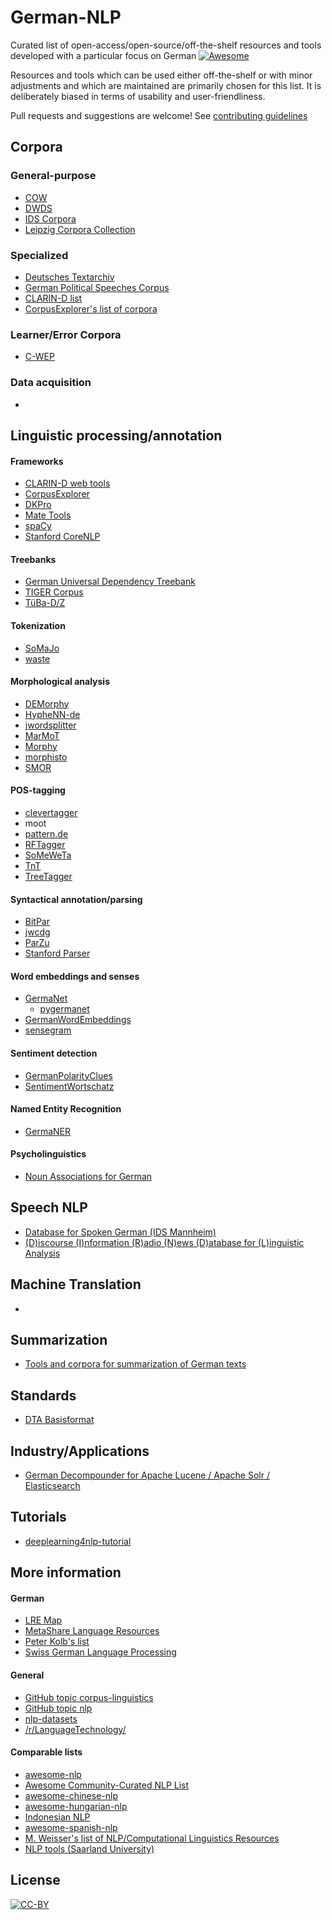 # German-NLP

Curated list of open-access/open-source/off-the-shelf resources and tools developed with a particular focus on German [![Awesome](https://awesome.re/badge.svg)](https://awesome.re)

Resources and tools which can be used either off-the-shelf or with minor adjustments and which are maintained are primarily chosen for this list. It is deliberately biased in terms of usability and user-friendliness.

Pull requests and suggestions are welcome! See [contributing guidelines](contributing.md)

## Corpora

### General-purpose

* [COW](http://corporafromtheweb.org/category/corpora/german/)
* [DWDS](https://dwds.de)
* [IDS Corpora](http://www1.ids-mannheim.de/kl/projekte/korpora)
* [Leipzig Corpora Collection](http://wortschatz.uni-leipzig.de/en/download/)


### Specialized

* [Deutsches Textarchiv](https://deutschestextarchiv.de/)
* [German Political Speeches Corpus](http://purl.org/corpus/german-speeches)
* [CLARIN-D list](https://www.clarin-d.net/en/corpora)
* [CorpusExplorer's list of corpora](https://notes.jan-oliver-ruediger.de/korpora/)


### Learner/Error Corpora

* [C-WEP](http://lingured.info/linguistic-resources/cwep/)


### Data acquisition

* []()


## Linguistic processing/annotation

#### Frameworks

* [CLARIN-D web tools](https://www.clarin-d.net/en/analysing)
* [CorpusExplorer](http://notes.jan-oliver-ruediger.de/software/corpusexplorer-overview/)
* [DKPro](https://dkpro.github.io)
* [Mate Tools](http://www.ims.uni-stuttgart.de/forschung/ressourcen/werkzeuge/matetools.en.html)
* [spaCy](https://github.com/explosion/spaCy)
* [Stanford CoreNLP](https://github.com/stanfordnlp/CoreNLP)


#### Treebanks

* [German Universal Dependency Treebank](https://github.com/UniversalDependencies/UD_German-GSD/tree/master)
* [TIGER Corpus](http://www.ims.uni-stuttgart.de/forschung/ressourcen/korpora/tiger.en.html)
* [TüBa-D/Z](http://www.sfs.uni-tuebingen.de/en/ascl/resources/corpora/tueba-dz.html)


#### Tokenization

* [SoMaJo](https://github.com/tsproisl/SoMaJo)
* [waste](http://kaskade.dwds.de/waste/)


#### Morphological analysis

* [DEMorphy](https://github.com/DuyguA/DEMorphy)
* [HypheNN-de](https://github.com/msiemens/HypheNN-de)
* [jwordsplitter](https://github.com/danielnaber/jwordsplitter)
* [MarMoT](http://cistern.cis.lmu.de/marmot/)
* [Morphy](http://morphy.wolfganglezius.de/)
* [morphisto](https://code.google.com/archive/p/morphisto/)
* [SMOR](http://www.cis.uni-muenchen.de/~schmid/tools/SMOR/)


#### POS-tagging

* [clevertagger](https://github.com/rsennrich/clevertagger)
* moot
* [pattern.de](https://www.clips.uantwerpen.be/pages/pattern-de)
* [RFTagger](http://www.cis.uni-muenchen.de/~schmid/tools/RFTagger/)
* [SoMeWeTa](https://github.com/tsproisl/SoMeWeTa)
* [TnT](http://www.coli.uni-saarland.de/~thorsten/tnt/)
* [TreeTagger](http://www.cis.uni-muenchen.de/~schmid/tools/TreeTagger/)


#### Syntactical annotation/parsing

* [BitPar](http://www.cis.uni-muenchen.de/~schmid/tools/BitPar/)
* [jwcdg](https://gitlab.com/nats/jwcdg)
* [ParZu](https://github.com/rsennrich/parzu)
* [Stanford Parser](https://nlp.stanford.edu/software/lex-parser.shtml)


#### Word embeddings and senses

* [GermaNet](http://www.sfs.uni-tuebingen.de/GermaNet/)
   * [pygermanet](https://github.com/wroberts/pygermanet)
* [GermanWordEmbeddings](https://github.com/devmount/GermanWordEmbeddings)
* [sensegram](https://github.com/tudarmstadt-lt/sensegram)


#### Sentiment detection

* [GermanPolarityClues](http://www.ulliwaltinger.de/sentiment/)
* [SentimentWortschatz](http://wortschatz.uni-leipzig.de/en/download/)


#### Named Entity Recognition

* [GermaNER](https://github.com/tudarmstadt-lt/GermaNER)


#### Psycholinguistics

* [Noun Associations for German](http://www.psycholing.es.uni-tuebingen.de/nag/index.php)


## Speech NLP

* [Database for Spoken German (IDS Mannheim)](https://dgd.ids-mannheim.de/dgd/pragdb.dgd_extern.welcome)
* [(D)iscourse (I)nformation (R)adio (N)ews (D)atabase for (L)inguistic Analysis ](http://www.ims.uni-stuttgart.de/forschung/ressourcen/korpora/dirndl.en.html)


## Machine Translation

* []()

## Summarization

* [Tools and corpora for summarization of German texts](https://github.com/AIPHES)


## Standards

* [DTA Basisformat](http://www.deutschestextarchiv.de/doku/basisformat/)

## Industry/Applications

* [German Decompounder for Apache Lucene / Apache Solr / Elasticsearch](https://github.com/uschindler/german-decompounder)

## Tutorials

* [deeplearning4nlp-tutorial](https://github.com/UKPLab/deeplearning4nlp-tutorial)


## More information

#### German

* [LRE Map](http://lremap.elra.info/?&selected_facets=languageFilter_exact%3AGerman)
* [MetaShare Language Resources](http://metashare.ilsp.gr:8080/repository/search/?q=&selected_facets=languageNameFilter_exact%3AGerman)
* [Peter Kolb's list](http://www.ling.uni-potsdam.de/~kolb/nlp-tools.html)
* [Swiss German Language Processing](http://kitt.cl.uzh.ch/kitt/noah/resources)


#### General

* [GitHub topic corpus-linguistics](https://github.com/topics/corpus-linguistics)
* [GitHub topic nlp](https://github.com/topics/nlp)
* [nlp-datasets](https://github.com/niderhoff/nlp-datasets)
* [/r/LanguageTechnology/](https://www.reddit.com/r/LanguageTechnology/)


#### Comparable lists

* [awesome-nlp](https://github.com/keon/awesome-nlp)
* [Awesome Community-Curated NLP List](https://github.com/alvations/awesome-community-curated-nlp)
* [awesome-chinese-nlp](https://github.com/crownpku/Awesome-Chinese-NLP)
* [awesome-hungarian-nlp](https://github.com/oroszgy/awesome-hungarian-nlp)
* [Indonesian NLP](https://github.com/kmkurn/id-nlp-resource)
* [awesome-spanish-nlp](https://github.com/dav009/awesome-spanish-nlp)
* [M. Weisser's list of NLP/Computational Linguistics Resources](http://martinweisser.org/corpora_site/comp_ling_resources.html)
* [NLP tools (Saarland University)](http://www.coli.uni-saarland.de/~csporled/page.php?id=tools)


## License

[![CC-BY](https://mirrors.creativecommons.org/presskit/buttons/88x31/svg/by.svg)](https://creativecommons.org/licenses/by/4.0/)
